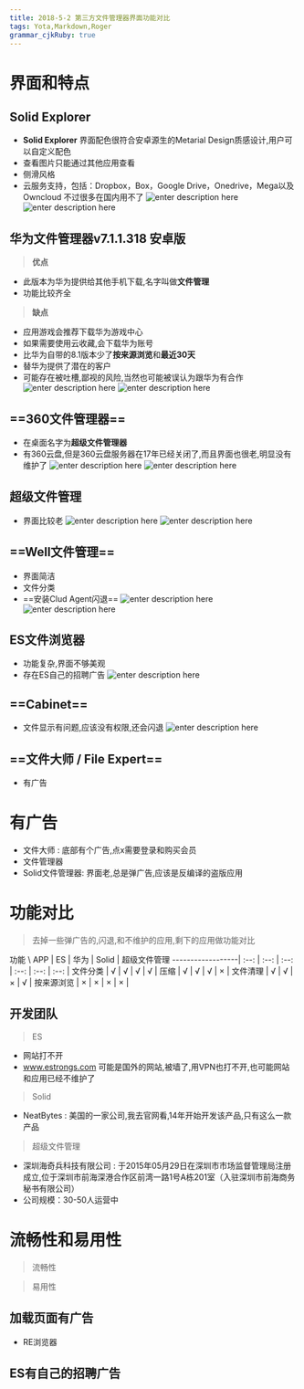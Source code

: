 ```yaml
---
title: 2018-5-2 第三方文件管理器界面功能对比
tags: Yota,Markdown,Roger
grammar_cjkRuby: true
---
```


# 界面和特点

## Solid Explorer
- **Solid Explorer** 界面配色很符合安卓源生的Metarial Design质感设计,用户可以自定义配色
- 查看图片只能通过其他应用查看
- 侧滑风格
- 云服务支持，包括：Dropbox，Box，Google Drive，Onedrive，Mega以及Owncloud 不过很多在国内用不了
![enter description here](./images/Solid.png "Solid")  
![enter description here](./images/SolidSlide.png "SolidSlide")



## 华为文件管理器v7.1.1.318 安卓版
> **优点**
- 此版本为华为提供给其他手机下载,名字叫做**文件管理**
- 功能比较齐全

> **缺点**
- 应用游戏会推荐下载华为游戏中心
- 如果需要使用云收藏,会下载华为账号
- 比华为自带的8.1版本少了**按来源浏览**和**最近30天**
- 替华为提供了潜在的客户
- 可能存在被吐槽,鄙视的风险,当然也可能被误认为跟华为有合作
![enter description here](./images/HuaWei7.png "HuaWei7")
![enter description here](./images/HuaWei7Yun.png "HuaWei7Yun")

## ==360文件管理器==
- 在桌面名字为**超级文件管理器**
- 有360云盘,但是360云盘服务器在17年已经关闭了,而且界面也很老,明显没有维护了
![enter description here](./images/360.png "360")
![enter description here](./images/360Yun.png "360Yun")

## 超级文件管理
- 界面比较老
![enter description here](./images/ChaoJi.png "ChaoJi")
![enter description here](./images/ChaoJiCategory.png "ChaoJiCategory")

## ==Well文件管理==
- 界面简洁
- 文件分类
- ==安装Clud Agent闪退==
![enter description here](./images/Well.png "Well")
![enter description here](./images/WellMV.png "WellMV")

## ES文件浏览器
- 功能复杂,界面不够美观
- 存在ES自己的招聘广告
![enter description here](./images/ES.png "ES")



## ==Cabinet==
- 文件显示有问题,应该没有权限,还会闪退
![enter description here](./images/Cabinet.png "Cabinet") 

## ==文件大师 / File Expert==
- 有广告 
# 有广告
- 文件大师 : 底部有个广告,点x需要登录和购买会员
- 文件管理器 
- Solid文件管理器: 界面老,总是弹广告,应该是反编译的盗版应用

# 功能对比
> 去掉一些弹广告的,闪退,和不维护的应用,剩下的应用做功能对比

功能   \  APP | ES | 华为 | Solid | 超级文件管理
------------------| :--: | :--: | :--: | :--: | :--: | :--: |
文件分类  | √  | √ | √ | √ |
压缩 | √  | √ | √ | × |
文件清理 | √  | √ | × | √ |
按来源浏览 | × | × | × | × |



## 开发团队
> ES
- 网站打不开 
- www.estrongs.com 可能是国外的网站,被墙了,用VPN也打不开,也可能网站和应用已经不维护了
>Solid 
- NeatBytes  : 美国的一家公司,我去官网看,14年开始开发该产品,只有这么一款产品
> 超级文件管理
- 深圳海奇兵科技有限公司 : 于2015年05月29日在深圳市市场监督管理局注册成立,位于深圳市前海深港合作区前湾一路1号A栋201室（入驻深圳市前海商务秘书有限公司）
- 公司规模：30-50人运营中

# 流畅性和易用性
> 流畅性


> 易用性



## 加载页面有广告
- RE浏览器

## ES有自己的招聘广告